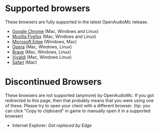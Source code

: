 [//]: # (TITLE:Supported web browsers)
[//]: # (ICON:fab fa-chrome)
[//]: # (DESCRIPTION:Full browser support list for the web client)
[//]: # (TAGS:client,safari,webclient,web,client,technical)

# Supported browsers
These browsers are fully supported in the latest OpenAudioMc release.
- [Google Chrome](https://www.google.com/chrome/) (Mac, Windows and Linux)
- [Mozilla Firefox](https://www.mozilla.org/en-GB/firefox/new/) (Mac, Windows and Linux)
- [Microsoft Edge](https://www.microsoft.com/en-us/edge) (Windows, Mac)
- [Opera](https://www.opera.com/nl) (Mac, Windows, Linux)
- [Brave](https://brave.com/) (Mac, Windows, Linux)
- [Vivaldi](https://vivaldi.com/) (Mac, Windows Linux)
- [Safari](https://apple.com/safari/) (Mac)

# Discontinued Browsers
These browsers are not supported (anymore) by OpenAudioMc. If you got redirected to this page, then that probably means that you were using one of these. Please try to open your client with a different browser. (tip: you can click "Copy to clipboard" in game to manually open it in a supported browser)
 - Internet Explorer: *Got replaced by Edge*
